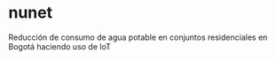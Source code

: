 # nunet
Reducción de consumo de agua potable en conjuntos residenciales en Bogotá haciendo uso de IoT
